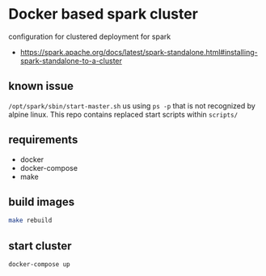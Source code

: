 # Docker based spark cluster

configuration for clustered deployment for spark 

* https://spark.apache.org/docs/latest/spark-standalone.html#installing-spark-standalone-to-a-cluster

## known issue

``/opt/spark/sbin/start-master.sh`` us using ``ps -p`` that is not recognized by alpine linux. This repo contains replaced start scripts within ``scripts/``

## requirements

* docker
* docker-compose
* make

## build images

```sh
make rebuild
```

## start cluster
```sh
docker-compose up
```
